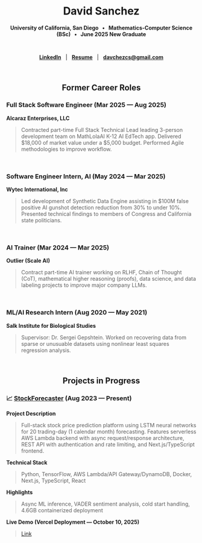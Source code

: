 <div align = "center">

  # David Sanchez
  **University of California, San Diego &nbsp; • &nbsp; Mathematics-Computer Science (BSc) &nbsp; • &nbsp; June 2025 New Graduate**
  
  <div style="height: 1rem;"></div>
  
  [**LinkedIn**](https://www.linkedin.com/davchez) &nbsp; | &nbsp; [**Resume**](https://www.linkedin.com/in/davchez/overlay/1759949291243/single-media-viewer/?profileId=ACoAADQtUrABgbs3OOMG_xTCvcwpVrLOJ2U2tRY) &nbsp; | &nbsp; [**davchezcs@gmail.com**](mailto:davchezcs@gmail.com)

</div>

&nbsp;

<div align = "center">
  
  ## Former Career Roles

</div>

### Full Stack Software Engineer (Mar 2025 — Aug 2025)
**Alcaraz Enterprises, LLC**
> Contracted part-time Full Stack Technical Lead leading 3-person development team on MathLolaAI K-12 AI EdTech app.  Delivered $18,000 of market value under a $5,000 budget.  Performed Agile methodologies to improve workflow.

&nbsp;

### Software Engineer Intern, AI (May 2024 — Mar 2025)
**Wytec International, Inc**
> Led development of Synthetic Data Engine assisting in $100M false positive AI gunshot detection reduction from 30% to under 10%. Presented technical findings to members of Congress and California state politicians.

&nbsp;

### AI Trainer (Mar 2024 — Mar 2025)
**Outlier (Scale AI)**
> Contract part-time AI trainer working on RLHF, Chain of Thought (CoT), mathematical higher reasoning (proofs), data science, and data labeling projects to improve major company LLMs.  

&nbsp;

### ML/AI Research Intern (Aug 2020 — May 2021)
**Salk Institute for Biological Studies**
> Supervisor: Dr. Sergei Gepshtein.  Worked on recovering data from sparse or unusuable datasets using nonlinear least squares regression analysis.

&nbsp;

<div align = "center"> 
  
  ## Projects in Progress

</div>

### 📈 [StockForecaster](https://github.com/davchez/stockforecaster) (Aug 2023 — Present) 

**Project Description**
> Full-stack stock price prediction platform using LSTM neural networks for 20 trading-day (1 calendar month) forecasting. Features serverless AWS Lambda backend with async request/response architecture, REST API with authentication and rate limiting, and Next.js/TypeScript frontend.

**Technical Stack**
> Python, TensorFlow, AWS Lambda/API Gateway/DynamoDB, Docker, Next.js, TypeScript, React

**Highlights**
> Async ML inference, VADER sentiment analysis, cold start handling, 4.6GB containerized deployment

**Live Demo (Vercel Deployment — October 10, 2025)**
> [Link](https://stockforecaster-tau.vercel.app/)
